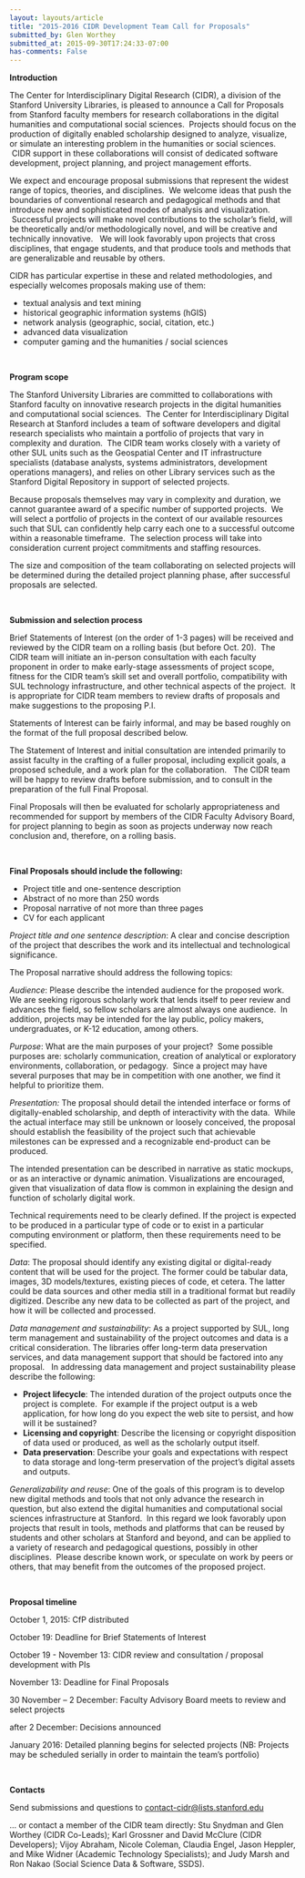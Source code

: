 ```yaml
---
layout: layouts/article
title: "2015-2016 CIDR Development Team Call for Proposals"
submitted_by: Glen Worthey
submitted_at: 2015-09-30T17:24:33-07:00
has-comments: False
---
```


**Introduction**


The Center for Interdisciplinary Digital Research (CIDR), a division of the Stanford University Libraries, is pleased to announce a Call for Proposals from Stanford faculty members for research collaborations in the digital humanities and computational social sciences.  Projects should focus on the production of digitally enabled scholarship designed to analyze, visualize, or simulate an interesting problem in the humanities or social sciences.  CIDR support in these collaborations will consist of dedicated software development, project planning, and project management efforts. 


We expect and encourage proposal submissions that represent the widest range of topics, theories, and disciplines.  We welcome ideas that push the boundaries of conventional research and pedagogical methods and that introduce new and sophisticated modes of analysis and visualization.  Successful projects will make novel contributions to the scholar’s field, will be theoretically and/or methodologically novel, and will be creative and technically innovative.   We will look favorably upon projects that cross disciplines, that engage students, and that produce tools and methods that are generalizable and reusable by others. 


CIDR has particular expertise in these and related methodologies, and especially welcomes proposals making use of them:


* textual analysis and text mining
* historical geographic information systems (hGIS)
* network analysis (geographic, social, citation, etc.)
* advanced data visualization
* computer gaming and the humanities / social sciences

 


**Program scope**


The Stanford University Libraries are committed to collaborations with Stanford faculty on innovative research projects in the digital humanities and computational social sciences.  The Center for Interdisciplinary Digital Research at Stanford includes a team of software developers and digital research specialists who maintain a portfolio of projects that vary in complexity and duration.  The CIDR team works closely with a variety of other SUL units such as the Geospatial Center and IT infrastructure specialists (database analysts, systems administrators, development operations managers), and relies on other Library services such as the Stanford Digital Repository in support of selected projects.


Because proposals themselves may vary in complexity and duration, we cannot guarantee award of a specific number of supported projects.  We will select a portfolio of projects in the context of our available resources such that SUL can confidently help carry each one to a successful outcome within a reasonable timeframe.  The selection process will take into consideration current project commitments and staffing resources. 


The size and composition of the team collaborating on selected projects will be determined during the detailed project planning phase, after successful proposals are selected. 


 


**Submission and selection process**


Brief Statements of Interest (on the order of 1-3 pages) will be received and reviewed by the CIDR team on a rolling basis (but before Oct. 20).  The CIDR team will initiate an in-person consultation with each faculty proponent in order to make early-stage assessments of project scope, fitness for the CIDR team’s skill set and overall portfolio, compatibility with SUL technology infrastructure, and other technical aspects of the project.  It is appropriate for CIDR team members to review drafts of proposals and make suggestions to the proposing P.I.


Statements of Interest can be fairly informal, and may be based roughly on the format of the full proposal described below.


The Statement of Interest and initial consultation are intended primarily to assist faculty in the crafting of a fuller proposal, including explicit goals, a proposed schedule, and a work plan for the collaboration.   The CIDR team will be happy to review drafts before submission, and to consult in the preparation of the full Final Proposal.


Final Proposals will then be evaluated for scholarly appropriateness and recommended for support by members of the CIDR Faculty Advisory Board, for project planning to begin as soon as projects underway now reach conclusion and, therefore, on a rolling basis.


 


**Final Proposals should include the following:**


* Project title and one-sentence description
* Abstract of no more than 250 words
* Proposal narrative of not more than three pages
* CV for each applicant

*Project title and one sentence description*: A clear and concise description of the project that describes the work and its intellectual and technological significance.


The Proposal narrative should address the following topics:


*Audience*: Please describe the intended audience for the proposed work.  We are seeking rigorous scholarly work that lends itself to peer review and advances the field, so fellow scholars are almost always one audience.  In addition, projects may be intended for the lay public, policy makers, undergraduates, or K-12 education, among others. 


*Purpose*: What are the main purposes of your project?  Some possible purposes are: scholarly communication, creation of analytical or exploratory environments, collaboration, or pedagogy.  Since a project may have several purposes that may be in competition with one another, we find it helpful to prioritize them.


*Presentation:* The proposal should detail the intended interface or forms of digitally-enabled scholarship, and depth of interactivity with the data.  While the actual interface may still be unknown or loosely conceived, the proposal should establish the feasibility of the project such that achievable milestones can be expressed and a recognizable end-product can be produced.


The intended presentation can be described in narrative as static mockups, or as an interactive or dynamic animation. Visualizations are encouraged, given that visualization of data flow is common in explaining the design and function of scholarly digital work.


Technical requirements need to be clearly defined. If the project is expected to be produced in a particular type of code or to exist in a particular computing environment or platform, then these requirements need to be specified.


*Data*: The proposal should identify any existing digital or digital-ready content that will be used for the project. The former could be tabular data, images, 3D models/textures, existing pieces of code, et cetera. The latter could be data sources and other media still in a traditional format but readily digitized. Describe any new data to be collected as part of the project, and how it will be collected and processed.


*Data management and sustainability*: As a project supported by SUL, long term management and sustainability of the project outcomes and data is a critical consideration. The libraries offer long-term data preservation services, and data management support that should be factored into any proposal.   In addressing data management and project sustainability please describe the following:


* **Project lifecycle**: The intended duration of the project outputs once the project is complete.  For example if the project output is a web application, for how long do you expect the web site to persist, and how will it be sustained?
* **Licensing and copyright**: Describe the licensing or copyright disposition of data used or produced, as well as the scholarly output itself.
* **Data preservation**: Describe your goals and expectations with respect to data storage and long-term preservation of the project’s digital assets and outputs.

*Generalizability and reuse*: One of the goals of this program is to develop new digital methods and tools that not only advance the research in question, but also extend the digital humanities and computational social sciences infrastructure at Stanford.  In this regard we look favorably upon projects that result in tools, methods and platforms that can be reused by students and other scholars at Stanford and beyond, and can be applied to a variety of research and pedagogical questions, possibly in other disciplines.  Please describe known work, or speculate on work by peers or others, that may benefit from the outcomes of the proposed project.


 


**Proposal timeline**


October 1, 2015: CfP distributed


October 19: Deadline for Brief Statements of Interest


October 19 - November 13: CIDR review and consultation / proposal development with PIs


November 13: Deadline for Final Proposals


30 November – 2 December: Faculty Advisory Board meets to review and select projects


after 2 December: Decisions announced


January 2016: Detailed planning begins for selected projects (NB: Projects may be scheduled serially in order to maintain the team’s portfolio)


 


**Contacts**


Send submissions and questions to [contact-cidr@lists.stanford.edu](mailto:contact-cidr@lists.stanford.edu)


… or contact a member of the CIDR team directly: Stu Snydman and Glen Worthey (CIDR Co-Leads); Karl Grossner and David McClure (CIDR Developers); Vijoy Abraham, Nicole Coleman, Claudia Engel, Jason Heppler, and Mike Widner (Academic Technology Specialists); and Judy Marsh and Ron Nakao (Social Science Data & Software, SSDS).


 